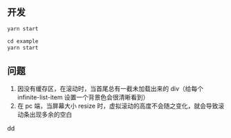 ## 开发

```js
yarn start

cd example
yarn start
```

## 问题

1. 因没有缓存区，在滚动时，当首尾总有一截未加载出来的 div（给每个 infinite-list-item 设置一个背景色会很清晰看到）
2. 在 pc 端，当屏幕大小 resize 时，虚拟滚动的高度不会随之变化，就会导致滚动条出现多余的空白

dd
